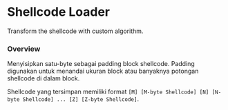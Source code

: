 # Shellcode Loader

Transform the shellcode with custom algorithm.

### Overview

Menyisipkan satu-byte sebagai padding block shellcode. Padding digunakan untuk menandai ukuran block atau banyaknya potongan shellcode di dalam block.

Shellcode yang tersimpan memiliki format `[M] [M-byte Shellcode] [N] [N-byte Shellcode] ... [Z] [Z-byte Shellcode]`.